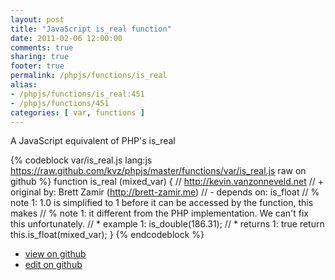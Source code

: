 ```yaml
---
layout: post
title: "JavaScript is_real function"
date: 2011-02-06 12:00:00
comments: true
sharing: true
footer: true
permalink: /phpjs/functions/is_real
alias:
- /phpjs/functions/is_real:451
- /phpjs/functions/451
categories: [ var, functions ]
---
```

A JavaScript equivalent of PHP's is_real
<!-- more -->
{% codeblock var/is_real.js lang:js https://raw.github.com/kvz/phpjs/master/functions/var/is_real.js raw on github %}
function is_real (mixed_var) {
    // http://kevin.vanzonneveld.net
    // +   original by: Brett Zamir (http://brett-zamir.me)
    //  -   depends on: is_float
    // %        note 1: 1.0 is simplified to 1 before it can be accessed by the function, this makes
    // %        note 1: it different from the PHP implementation. We can't fix this unfortunately.
    // *     example 1: is_double(186.31);
    // *     returns 1: true
    return this.is_float(mixed_var);
}
{% endcodeblock %}
<ul>
 <li><a href="https://github.com/kvz/phpjs/blob/master/functions/var/is_real.js">view on github</a></li>
 <li><a href="https://github.com/kvz/phpjs/edit/master/functions/var/is_real.js">edit on github</a></li>
</ul>
